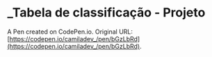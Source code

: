 # _Tabela de classificação - Projeto

A Pen created on CodePen.io. Original URL: [https://codepen.io/camiladev_/pen/bGzLbRd](https://codepen.io/camiladev_/pen/bGzLbRd).

